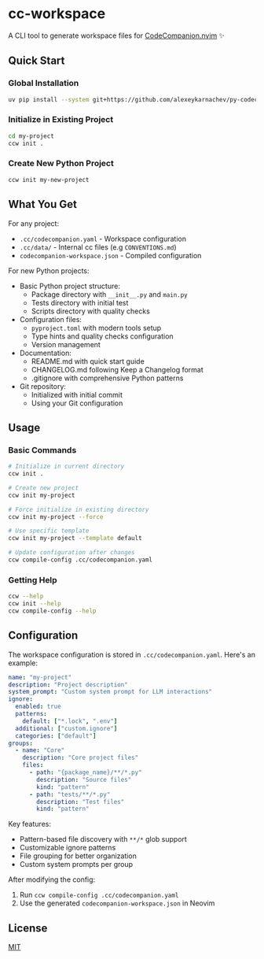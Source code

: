 # cc-workspace

A CLI tool to generate workspace files for [CodeCompanion.nvim](https://github.com/olimorris/codecompanion.nvim) ✨

## Quick Start

### Global Installation
```bash
uv pip install --system git+https://github.com/alexeykarnachev/py-codecompanion-workspace
```

### Initialize in Existing Project
```bash
cd my-project
ccw init .
```

### Create New Python Project
```bash
ccw init my-new-project
```

## What You Get

For any project:
- `.cc/codecompanion.yaml` - Workspace configuration
- `.cc/data/` - Internal cc files (e.g `CONVENTIONS.md`)
- `codecompanion-workspace.json` - Compiled configuration

For new Python projects:
- Basic Python project structure:
  - Package directory with `__init__.py` and `main.py`
  - Tests directory with initial test
  - Scripts directory with quality checks
- Configuration files:
  - `pyproject.toml` with modern tools setup
  - Type hints and quality checks configuration
  - Version management
- Documentation:
  - README.md with quick start guide
  - CHANGELOG.md following Keep a Changelog format
  - .gitignore with comprehensive Python patterns
- Git repository:
  - Initialized with initial commit
  - Using your Git configuration

## Usage

### Basic Commands

```bash
# Initialize in current directory
ccw init .

# Create new project
ccw init my-project

# Force initialize in existing directory
ccw init my-project --force

# Use specific template
ccw init my-project --template default

# Update configuration after changes
ccw compile-config .cc/codecompanion.yaml
```

### Getting Help

```bash
ccw --help
ccw init --help
ccw compile-config --help
```

## Configuration

The workspace configuration is stored in `.cc/codecompanion.yaml`. Here's an example:

```yaml
name: "my-project"
description: "Project description"
system_prompt: "Custom system prompt for LLM interactions"
ignore:
  enabled: true
  patterns:
    default: ["*.lock", ".env"]
  additional: ["custom.ignore"]
  categories: ["default"]
groups:
  - name: "Core"
    description: "Core project files"
    files:
      - path: "{package_name}/**/*.py"
        description: "Source files"
        kind: "pattern"
      - path: "tests/**/*.py"
        description: "Test files"
        kind: "pattern"
```

Key features:
- Pattern-based file discovery with `**/*` glob support
- Customizable ignore patterns
- File grouping for better organization
- Custom system prompts per group

After modifying the config:
1. Run `ccw compile-config .cc/codecompanion.yaml`
2. Use the generated `codecompanion-workspace.json` in Neovim

## License

[MIT](LICENSE)

